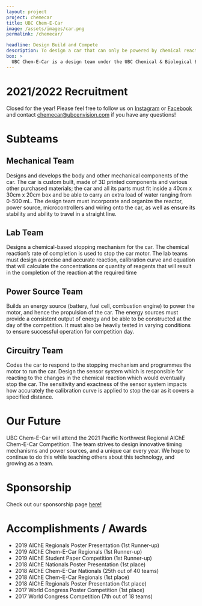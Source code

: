 ```yaml
---
layout: project
project: chemecar
title: UBC Chem-E-Car
image: /assets/images/car.png
permalink: /chemecar/

headline: Design Build and Compete
description: To design a car that can only be powered by chemical reactions. The process of creating the car involves building a power system (batteries, fuel cells, supercapacitors etc), selecting a stopping mechanism reaction, designing the circuitry, coding microcontrollers and assembling the mechanical components and car body.
box: >
  UBC Chem-E-Car is a design team under the UBC Chemical & Biological Engineering Department that competes in the annual AIChE (American Institute of Chemical Engineers) Regional and National Chem-E-Car Competitions. The goal of the competition is to build a shoebox sized car that carries a given load of water within a given amount of distance. Chem-E-Car provides the opportunity for UBC engineering students to learn valuable technical and interpersonal skills.
---
```


# 2021/2022 Recruitment


Closed for the year!
Please feel free to follow us on [Instagram](https://www.instagram.com/ubcchemecar/) or [Facebook](https://www.facebook.com/ubcchemecar) and contact [chemecar@ubcenvision.com](mailto:chemecar@ubcenvision.com) if you have any questions!


<!--
Chem-E-Car is excited to recruit applicants to all sub-teams for the 2021-2022 school year! As a member of the team, you will gain valuable technical and interpersonal skills by working on fun projects that challenge you in new ways beyond the classroom. We highly encourage students with any level of experience to apply. Being on the team means you have plenty of opportunities for peer mentorship and working with team members with various skill sets!

[Applications](https://ubc.ca1.qualtrics.com/jfe/form/SV_6JqHTnKcGvxPxTo?fbclid=IwAR3Lsx6cX4NarAkyJTtaQVGB8uAlrfi90L4ykT55A-_8TEZsiYCvIV0DlCEhttps%3A%2F%2Fubc.ca1.qualtrics.com%2Fjfe%2Fform%2FSV_6JqHTnKcGvxPxTo%3Ffbclid%3DIwAR3Lsx6cX4NarAkyJTtaQVGB8uAlrfi90L4ykT55A-_8TEZsiYCvIV0DlCE&ltclid=) will be open from August 21st to September 12th. To learn more, we will host information sessions on September 8th and 9th, stay tuned for more details! Please feel free to follow us on [Instagram](https://www.instagram.com/ubcchemecar/) or [Facebook](https://www.facebook.com/ubcchemecar) for recruitment updates, and contact us via email[chemecar@ubcenvision.com](mailto:chemecar@ubcenvision.com) if you have any other questions.
-->

# Subteams

## Mechanical Team
Designs and develops the body and other mechanical components of the car. The car is
custom built, made of 3D printed components and various other purchased materials; the car
and all its parts must fit inside a 40cm x 30cm x 20cm box and be able to carry an extra load of
water ranging from 0-500 mL. The design team must incorporate and organize the reactor,
power source, microcontrollers and wiring onto the car, as well as ensure its stability and ability
to travel in a straight line.


## Lab Team
Designs a chemical-based stopping mechanism for the car. The chemical reaction’s rate of
completion is used to stop the car motor. The lab teams must design a precise and accurate
reaction, calibration curve and equation that will calculate the concentrations or quantity of
reagents that will result in the completion of the reaction at the required time

## Power Source Team
Builds an energy source (battery, fuel cell, combustion engine) to power the motor, and hence
the propulsion of the car. The energy sources must provide a consistent output of energy and
be able to be constructed at the day of the competition. It must also be heavily tested in varying
conditions to ensure successful operation for competition day.

## Circuitry Team
Codes the car to respond to the stopping mechanism and programmes the motor to run the car.
Design the sensor system which is responsible for reacting to the changes in the chemical
reaction which would eventually stop the car. The sensitivity and exactness of the sensor
system impacts how accurately the calibration curve is applied to stop the car as it covers a
specified distance.

# Our Future
UBC Chem-E-Car will attend the 2021 Pacific Northwest Regional AlChE Chem-E-Car Competition. The team strives to design innovative timing mechanisms and power sources, and a unique car every year. We hope to continue to do this while teaching others about this technology, and growing as a team. 

# Sponsorship

Check out our sponsorship page [here!](/_pages/sponsorship.md)

# Accomplishments / Awards

- 2019 AIChE Regionals Poster Presentation (1st Runner-up)
- 2019 AIChE Chem-E-Car Regionals (1st Runner-up)
- 2019 AIChE Student Paper Competition (1st Runner-up)
- 2018 AIChE Nationals Poster Presentation (1st place)
- 2018 AIChE Chem-E-Car Nationals (25th out of 40 teams)
- 2018 AIChE Chem-E-Car Regionals (1st place)
- 2018 AIChE Regionals Poster Presentation (1st place)
- 2017 World Congress Poster Competition (1st place)
- 2017 World Congress Competition (7th out of 18 teams)
